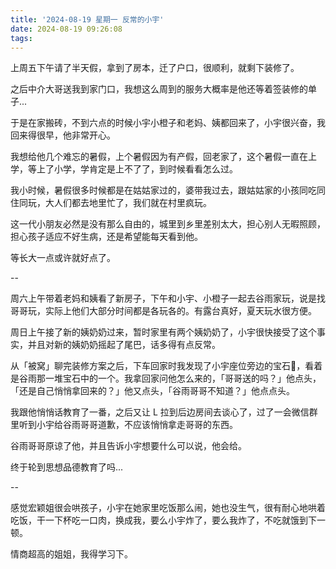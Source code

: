 ```yaml
---
title: '2024-08-19 星期一 反常的小宇'
date: 2024-08-19 09:26:08
tags:
---
```


上周五下午请了半天假，拿到了房本，迁了户口，很顺利，就剩下装修了。

之后中介大哥送我到家门口，我想这么周到的服务大概率是他还等着签装修的单子...

于是在家搬砖，不到六点的时候小宇小橙子和老妈、姨都回来了，小宇很兴奋，我回来得很早，他非常开心。

我想给他几个难忘的暑假，上个暑假因为有产假，回老家了，这个暑假一直在上学，等上了小学，学肯定是上不了了，到时候看看怎么过。

我小时候，暑假很多时候都是在姑姑家过的，婆带我过去，跟姑姑家的小孩同吃同住同玩，大人们都去地里忙了，我们就在村里疯玩。

这一代小朋友必然是没有那么自由的，城里到乡里差别太大，担心别人无暇照顾，担心孩子适应不好生病，还是希望能每天看到他。

等长大一点或许就好点了。

--

周六上午带着老妈和姨看了新房子，下午和小宇、小橙子一起去谷雨家玩，说是找哥哥玩，实际上他们大部分时间都是各玩各的。有露台真好，夏天玩水很方便。

周日上午接了新的姨奶奶过来，暂时家里有两个姨奶奶了，小宇很快接受了这个事实，并且对新的姨奶奶摇起了尾巴，话多得有点反常。

从「被窝」聊完装修方案之后，下车回家时我发现了小宇座位旁边的宝石💎，看着是谷雨那一堆宝石中的一个。我拿回家问他怎么来的，「哥哥送的吗？」他点头，「还是自己悄悄拿回来的？」他又点头，「谷雨哥哥不知道？」他点点头。

我跟他悄悄话教育了一番，之后又让 L 拉到后边房间去谈心了，过了一会微信群里听到小宇给谷雨哥哥道歉，不应该悄悄拿走哥哥的东西。

谷雨哥哥原谅了他，并且告诉小宇想要什么可以说，他会给。

终于轮到思想品德教育了吗...

--

感觉宏颖姐很会哄孩子，小宇在她家里吃饭那么闹，她也没生气，很有耐心地哄着吃饭，干一下杯吃一口肉，换成我，要么小宇炸了，要么我炸了，不吃就饿到下一顿。

情商超高的姐姐，我得学习下。



